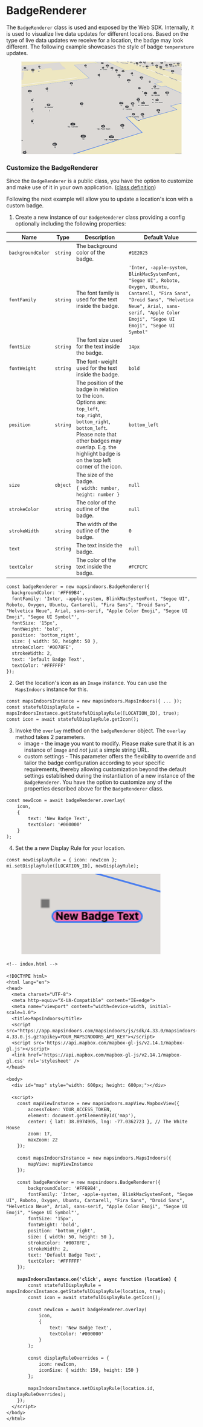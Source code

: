 # BadgeRenderer

The `BadgeRenderer` class is used and exposed by the Web SDK. Internally, it is used to visualize live data updates for different locations. Based on the type of live data updates we receive for a location, the badge may look different. The following example showcases the style of badge `temperature` updates.

<figure><img src="../../../../.gitbook/assets/badgeRenderer_temperature.png" alt=""><figcaption></figcaption></figure>

### Customize the BadgeRenderer

Since the `BadgeRenderer` is a public class, you have the option to customize and make use of it in your own application. ([class definition](https://app.mapsindoors.com/mapsindoors/js/sdk/latest/docs/mapsindoors.BadgeRenderer.html))

Following the next example will allow you to update a location's icon with a custom badge.

1. Create a new instance of our `BadgeRenderer` class providing a config optionally including the following properties:



<table data-full-width="true"><thead><tr><th>Name</th><th>Type</th><th>Description</th><th>Default Value</th></tr></thead><tbody><tr><td><code>backgroundColor</code></td><td><code>string</code></td><td><strong>T</strong>he background color of the badge. </td><td><code>#1E2025</code></td></tr><tr><td><code>fontFamily</code></td><td><code>string</code></td><td>The font family is used for the text inside the badge. </td><td><code>'Inter, -apple-system, BlinkMacSystemFont, "Segoe UI", Roboto, Oxygen, Ubuntu, Cantarell, "Fira Sans", "Droid Sans", "Helvetica Neue", Arial, sans-serif, "Apple Color Emoji", "Segoe UI Emoji", "Segoe UI Symbol"</code></td></tr><tr><td><code>fontSize</code></td><td><code>string</code></td><td>The font size used for the text inside the badge. </td><td><code>14px</code></td></tr><tr><td><code>fontWeight</code></td><td><code>string</code></td><td><strong>T</strong>he font-weight used for the text inside the badge. </td><td><code>bold</code></td></tr><tr><td><code>position</code></td><td><code>string</code></td><td>The position of the badge in relation to the icon. Options are: <code>top_left</code>, <code>top_right</code>, <code>bottom_right</code>, <code>bottom_left</code>. Please note that other badges may overlap. E.g. the highlight badge is on the top left corner of the icon.</td><td><code>bottom_left</code></td></tr><tr><td><code>size</code></td><td><code>object</code></td><td>The size of the badge.<br><code>{ width: number, height: number }</code></td><td><code>null</code></td></tr><tr><td><code>strokeColor</code></td><td><code>string</code></td><td>The color of the outline of the badge.</td><td><code>null</code></td></tr><tr><td><code>strokeWidth</code></td><td><code>string</code></td><td><strong>T</strong>he width of the outline of the badge.</td><td><code>0</code></td></tr><tr><td><code>text</code></td><td><code>string</code></td><td>The text inside the badge.</td><td><code>null</code></td></tr><tr><td><code>textColor</code></td><td><code>string</code></td><td>The color of the text inside the badge.</td><td><code>#FCFCFC</code></td></tr></tbody></table>

```
const badgeRenderer = new mapsindoors.BadgeRenderer({
  backgroundColor: '#FF69B4',
  fontFamily: 'Inter, -apple-system, BlinkMacSystemFont, "Segoe UI", Roboto, Oxygen, Ubuntu, Cantarell, "Fira Sans", "Droid Sans", "Helvetica Neue", Arial, sans-serif, "Apple Color Emoji", "Segoe UI Emoji", "Segoe UI Symbol"',
  fontSize: '15px',
  fontWeight: 'bold',
  position: 'bottom_right',
  size: { width: 50, height: 50 },
  strokeColor: '#0078FE',
  strokeWidth: 2,
  text: 'Default Badge Text',
  textColor: '#FFFFFF'
});
```

2. Get the location's icon as an `Image` instance. You can use the `MapsIndoors` instance for this.

```
const mapsIndoorsInstance = new mapsindoors.MapsIndoors({ ... });
const statefulDisplayRule = mapsIndoorsInstance.getStatefulDisplayRule([LOCATION_ID], true);
const icon = await statefulDisplayRule.getIcon(); 
```

3. Invoke the `overlay` method on the `badgeRenderer` object. The `overlay` method takes 2 parameters.
   * image - the image you want to modify. Please make sure that it is an instance of `Image` and _not_ just a simple string URL.
   * custom settings - This parameter offers the flexibility to override and tailor the badge configuration according to your specific requirements, thereby allowing customization beyond the default settings established during the instantiation of a new instance of the `BadgeRenderer`. You have the option to customize any of the properties described above for the `BadgeRenderer` class.

```
const newIcon = await badgeRenderer.overlay(
    icon, 
    {
        text: 'New Badge Text',
        textColor: '#000000'
    }
);
```

4. Set the a new Display Rule for your location.

```
const newDisplayRule = { icon: newIcon };
mi.setDisplayRule([LOCATION_ID], newDisplayRule);
```

<figure><img src="../../../../.gitbook/assets/badgeRenderer_custom.png" alt=""><figcaption></figcaption></figure>



<pre><code>&#x3C;!-- index.html -->

&#x3C;!DOCTYPE html>
&#x3C;html lang="en">
&#x3C;head>
  &#x3C;meta charset="UTF-8">
  &#x3C;meta http-equiv="X-UA-Compatible" content="IE=edge">
  &#x3C;meta name="viewport" content="width=device-width, initial-scale=1.0">
  &#x3C;title>MapsIndoors&#x3C;/title>
  &#x3C;script src="https://app.mapsindoors.com/mapsindoors/js/sdk/4.33.0/mapsindoors-4.33.0.js.gz?apikey=YOUR_MAPSINDOORS_API_KEY">&#x3C;/script>
  &#x3C;script src='https://api.mapbox.com/mapbox-gl-js/v2.14.1/mapbox-gl.js'>&#x3C;/script>
  &#x3C;link href='https://api.mapbox.com/mapbox-gl-js/v2.14.1/mapbox-gl.css' rel='stylesheet' />
&#x3C;/head>

&#x3C;body>
  &#x3C;div id="map" style="width: 600px; height: 600px;">&#x3C;/div>
  
  &#x3C;script>
    const mapViewInstance = new mapsindoors.mapView.MapboxView({
        accessToken: YOUR_ACCESS_TOKEN,
        element: document.getElementById('map'),
        center: { lat: 38.8974905, lng: -77.0362723 }, // The White House
        zoom: 17,
        maxZoom: 22
    });
    
    const mapsIndoorsInstance = new mapsindoors.MapsIndoors({
        mapView: mapViewInstance
    });
    
    const badgeRenderer = new mapsindoors.BadgeRenderer({
        backgroundColor: '#FF69B4',
        fontFamily: 'Inter, -apple-system, BlinkMacSystemFont, "Segoe UI", Roboto, Oxygen, Ubuntu, Cantarell, "Fira Sans", "Droid Sans", "Helvetica Neue", Arial, sans-serif, "Apple Color Emoji", "Segoe UI Emoji", "Segoe UI Symbol"',
        fontSize: '15px',
        fontWeight: 'bold',
        position: 'bottom_right',
        size: { width: 50, height: 50 },
        strokeColor: '#0078FE',
        strokeWidth: 2,
        text: 'Default Badge Text',
        textColor: '#FFFFFF'
    });
    
<strong>    mapsIndoorsInstance.on('click', async function (location) {
</strong>        const statefulDisplayRule = mapsIndoorsInstance.getStatefulDisplayRule(location, true);
        const icon = await statefulDisplayRule.getIcon();

        const newIcon = await badgeRenderer.overlay(
            icon,
            {
                text: 'New Badge Text',
                textColor: '#000000'
            }
        );

        const displayRuleOverrides = {
            icon: newIcon,
            iconSize: { width: 150, height: 150 }
        };
        
        mapsIndoorsInstance.setDisplayRule(location.id, displayRuleOverrides);
    });
  &#x3C;/script>
&#x3C;/body>
&#x3C;/html>
</code></pre>
